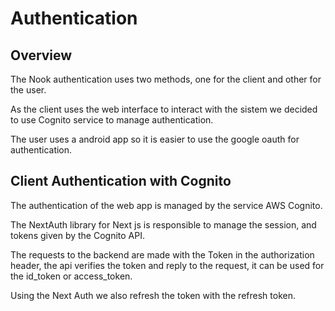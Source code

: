 # Authentication

## Overview
The Nook authentication uses two methods, one for the client and other for the user.

As the client uses the web interface to interact with the sistem we decided to use Cognito service to manage authentication.

The user uses a android app so it is easier to use the google oauth for authentication.

## Client Authentication with Cognito

The authentication of the web app is managed by the service AWS Cognito.

The NextAuth library for Next js is responsible to manage the session, and tokens given by the Cognito API.

The requests to the backend are made with the Token in the authorization header, the api verifies the token and reply to the request, it can be used for the id_token or access_token.

Using the Next Auth we also refresh the token with the refresh token.
